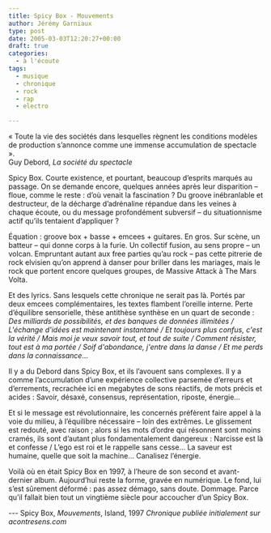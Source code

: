 ```yaml
---
title: Spicy Box - Mouvements
author: Jérémy Garniaux
type: post
date: 2005-03-03T12:20:27+00:00
draft: true
categories:
  - à l'écoute
tags:
  - musique
  - chronique
  - rock
  - rap
  - electro

---
```

« Toute la vie des sociétés dans lesquelles règnent les conditions modèles de production s’annonce comme une immense accumulation de spectacle ».  
Guy Debord, *La société du spectacle*

Spicy Box. Courte existence, et pourtant, beaucoup d’esprits marqués au passage. On se demande encore, quelques années après leur disparition – floue, comme le reste : d’où venait la fascination ? Du groove inébranlable et destructeur, de la décharge d’adrénaline répandue dans les veines à chaque écoute, ou du message profondément subversif – du situationnisme actif qu’ils tentaient d’appliquer ?

Équation : groove box + basse + emcees + guitares. En gros. Sur scène, un batteur – qui donne corps à la furie. Un collectif fusion, au sens propre – un volcan. Empruntant autant aux free parties qu’au rock – pas cette pitrerie de rock elvisien qu’on apprend à danser pour briller dans les mariages, mais le rock que portent encore quelques groupes, de Massive Attack à The Mars Volta.

Et des lyrics. Sans lesquels cette chronique ne serait pas là. Portés par deux emcees complémentaires, les textes flambent l’oreille interne. Perte d’équilibre sensorielle, thèse antithèse synthèse en un quart de seconde : *Des milliards de possibilités, et des banques de données illimitées / L'échange d'idées est maintenant instantané / Et toujours plus confus, c'est la vérité / Mais moi je veux savoir tout, et tout de suite / Comment résister, tout est à ma portée / Soif d'abondance, j'entre dans la danse / Et me perds dans la connaissance*…

Il y a du Debord dans Spicy Box, et ils l’avouent sans complexes. Il y a comme l’accumulation d’une expérience collective parsemée d’erreurs et d’errements, recrachée ici en megabytes de sons réactifs, de mots précis et acides : Savoir, désaxé, consensus, représentation, riposte, énergie…

Et si le message est révolutionnaire, les concernés préfèrent faire appel à la voie du milieu, à l’équilibre nécessaire – loin des extrêmes. Le glissement est redouté, avec raison ; alors si les mots d’ordre qui résonnent sont moins cramés, ils sont d’autant plus fondamentalement dangereux : Narcisse est là et confesse / L’ego est roi et le rappelle sans cesse… La saveur est humaine, quelle que soit la machine… Canalisez l’énergie.

Voilà où en était Spicy Box en 1997, à l’heure de son second et avant-dernier album. Aujourd’hui reste la forme, gravée en numérique. Le fond, lui s’est sûrement déformé : pas assez démago, sans doute. Dommage. Parce qu’il fallait bien tout un vingtième siècle pour accoucher d’un Spicy Box. 

--- Spicy Box, _Mouvements_, Island, 1997
_Chronique publiée initialement sur acontresens.com_